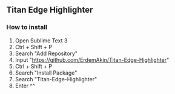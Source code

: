 ## Titan Edge Highlighter

### How to install
1. Open Sublime Text 3
2. Ctrl + Shift + P
3. Search "Add Repository"
4. Input "https://github.com/ErdemAkin/Titan-Edge-Highlighter"
5. Ctrl + Shift + P
6. Search "Install Package"
7. Search "Titan-Edge-Highlighter"
8. Enter ^^
